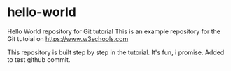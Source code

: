 # hello-world
Hello World repository for Git tutorial
This is an example repository for the Git tutoial on https://www.w3schools.com

This repository is built step by step in the tutorial. It's fun, i promise.
Added to test github commit.
